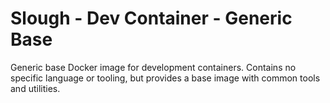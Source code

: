 # Slough - Dev Container - Generic Base

Generic base Docker image for development containers. Contains no specific language or tooling, but provides a base image with common tools and utilities.
